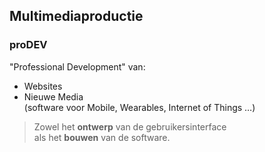 Multimediaproductie
-------------------

### proDEV

"Professional Development" van:

 - Websites
 - Nieuwe Media  
  (software voor Mobile, Wearables, Internet of Things …)

> Zowel het **ontwerp** van de gebruikersinterface  
> als het **bouwen** van de software.